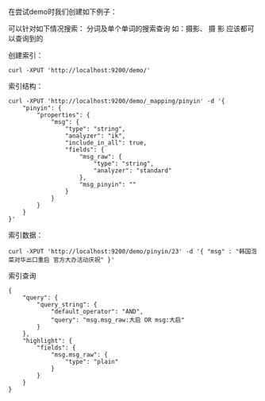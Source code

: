 
在尝试demo时我们创建如下例子： 

可以针对如下情况搜索：
    分词及单个单词的搜索查询
    如：摄影、 摄 影 应该都可以查询到的


创建索引：

    curl -XPUT 'http://localhost:9200/demo/'


索引结构：

    curl -XPUT 'http://localhost:9200/demo/_mapping/pinyin' -d '{
        "pinyin": {
            "properties": {
                "msg": {
                    "type": "string",
                    "analyzer": "ik",
                    "include_in_all": true,
                    "fields": {
                        "msg_raw": {
                            "type": "string",
                            "analyzer": "standard"
                        },
                        "msg_pinyin": ""
                    }
                }
            }
        }
    }'


索引数据：

    curl -XPUT 'http://localhost:9200/demo/pinyin/23' -d '{ "msg" : "韩国泡菜对华出口重启 官方大办活动庆祝" }'


索引查询

    {
        "query": {
            "query_string": {
                "default_operator": "AND",
                "query": "msg.msg_raw:大启 OR msg:大启"
            }
        },
        "highlight": {
            "fields": {
                "msg.msg_raw": {
                    "type": "plain"
                }
            }
        }
    }
